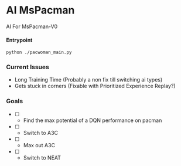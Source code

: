 AI MsPacman
===

AI For MsPacman-V0

#### Entrypoint
```
python ./pacwoman_main.py
```

### Current Issues

- Long Training Time (Probably a non fix till switching ai types)
- Gets stuck in corners (Fixable with Prioritized Experience Replay?)

### Goals
- [ ] - Find the max potential of a DQN performance on pacman
- [ ] - Switch to A3C
- [ ] - Max out A3C 
- [ ] - Switch to NEAT

